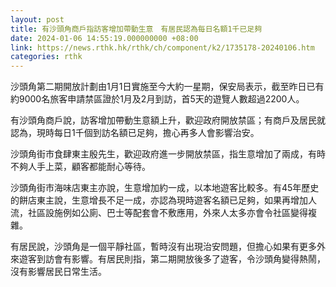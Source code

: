 ```yaml
---
layout: post
title: 有沙頭角商戶指訪客增加帶動生意　有居民認為每日名額1千已足夠
date: 2024-01-06 14:55:19.000000000 +08:00
link: https://news.rthk.hk/rthk/ch/component/k2/1735178-20240106.htm
categories: rthk
---
```


沙頭角第二期開放計劃由1月1日實施至今大約一星期，保安局表示，截至昨日已有約9000名旅客申請禁區證於1月及2月到訪，首5天的遊覽人數超過2200人。

有沙頭角商戶說，訪客增加帶動生意額上升，歡迎政府開放禁區；有商戶及居民就認為，現時每日1千個到訪名額已足夠，擔心再多人會影響治安。

沙頭角街市食肆東主殷先生，歡迎政府進一步開放禁區，指生意增加了兩成，有時不夠人手上菜，顧客都能耐心等待。

沙頭角街市海味店東主亦說，生意增加約一成，以本地遊客比較多。有45年歷史的餅店東主說，生意增長不足一成，亦認為現時遊客名額已足夠，如果再增加人流，社區設施例如公廁、巴士等配套會不敷應用，外來人太多亦會令社區變得複雜。

有居民說，沙頭角是一個平靜社區，暫時沒有出現治安問題，但擔心如果有更多外來遊客到訪會有影響。有居民則指，第二期開放後多了遊客，令沙頭角變得熱鬧，沒有影響居民日常生活。
